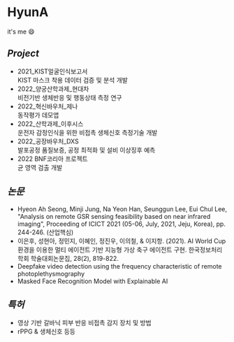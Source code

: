 # HyunA
it's me :smile:

## _Project_

- 2021_KIST얼굴인식보고서  
KIST 마스크 착용 데이터 검증 및 분석 개발
- 2022_양궁산학과제_현대차  
비전기반 생체반응 및 행동상태 측정 연구
- 2022_혁신바우처_제나  
동작평가 데모앱
- 2022_산학과제_이후시스  
운전자 감정인식을 위한 비접촉 생체신호 측정기술 개발
- 2022_공장바우처_DXS  
발포공정 품질보증, 공정 최적화 및 설비 이상징후 예측
- 2022 BNF코리아 프로젝트  
균 영역 검출 개발


## _논문_

- Hyeon Ah Seong, Minji Jung, Na Yeon Han, Seunggun Lee, Eui Chul Lee, "Analysis on remote GSR sensing feasibility based on near infrared imaging", Proceeding of ICICT 2021 (05-06, July, 2021, Jeju, Korea), pp. 244-246. (산업핵심)
- 이은후, 성현아, 정민지, 이혜인, 정진우, 이의철, & 이지항. (2021). AI World Cup 환경을 이용한 멀티 에이전트 기반 지능형 가상 축구 에이전트 구현. 한국정보처리학회 학술대회논문집, 28(2), 819-822.
- Deepfake video detection using the frequency characteristic of remote photoplethysmography
- Masked Face Recognition Model with Explainable AI 


## _특허_

- 영상 기반 갈바닉 피부 반응 비접촉 감지 장치 및 방법
- rPPG & 생체신호 등등
